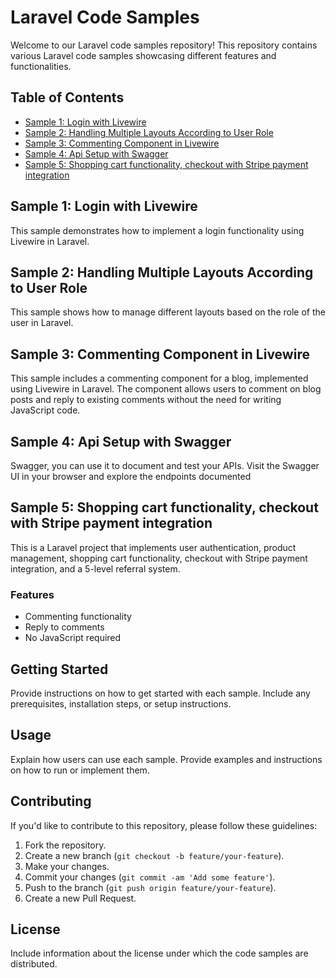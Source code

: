 # Laravel Code Samples

Welcome to our Laravel code samples repository! This repository contains various Laravel code samples showcasing different features and functionalities.

## Table of Contents

- [Sample 1: Login with Livewire](#sample-1-login-with-livewire)
- [Sample 2: Handling Multiple Layouts According to User Role](#sample-2-handling-multiple-layouts-according-to-user-role)
- [Sample 3: Commenting Component in Livewire](#sample-3-commenting-component-in-livewire)
- [Sample 4: Api Setup with Swagger](#sample-3-api-setup-with-swagger)
- [Sample 5: Shopping cart functionality, checkout with Stripe payment integration](#sample-3-simple-shopping-cart)

## Sample 1: Login with Livewire

This sample demonstrates how to implement a login functionality using Livewire in Laravel.

## Sample 2: Handling Multiple Layouts According to User Role

This sample shows how to manage different layouts based on the role of the user in Laravel.

## Sample 3: Commenting Component in Livewire

This sample includes a commenting component for a blog, implemented using Livewire in Laravel. The component allows users to comment on blog posts and reply to existing comments without the need for writing JavaScript code.

## Sample 4: Api Setup with Swagger
 
 Swagger, you can use it to document and test your APIs. Visit the Swagger UI in your browser and explore the endpoints documented 

## Sample 5: Shopping cart functionality, checkout with Stripe payment integration

This is a Laravel project that implements user authentication, product management, shopping cart functionality, checkout with Stripe payment integration, and a 5-level referral system.


### Features
- Commenting functionality
- Reply to comments
- No JavaScript required

## Getting Started

Provide instructions on how to get started with each sample. Include any prerequisites, installation steps, or setup instructions.

## Usage

Explain how users can use each sample. Provide examples and instructions on how to run or implement them.

## Contributing

If you'd like to contribute to this repository, please follow these guidelines:

1. Fork the repository.
2. Create a new branch (`git checkout -b feature/your-feature`).
3. Make your changes.
4. Commit your changes (`git commit -am 'Add some feature'`).
5. Push to the branch (`git push origin feature/your-feature`).
6. Create a new Pull Request.

## License

Include information about the license under which the code samples are distributed.

